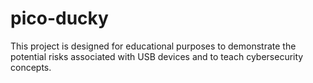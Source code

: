 # pico-ducky
This project is designed for educational purposes to demonstrate the potential risks associated with USB devices and to teach cybersecurity concepts.
